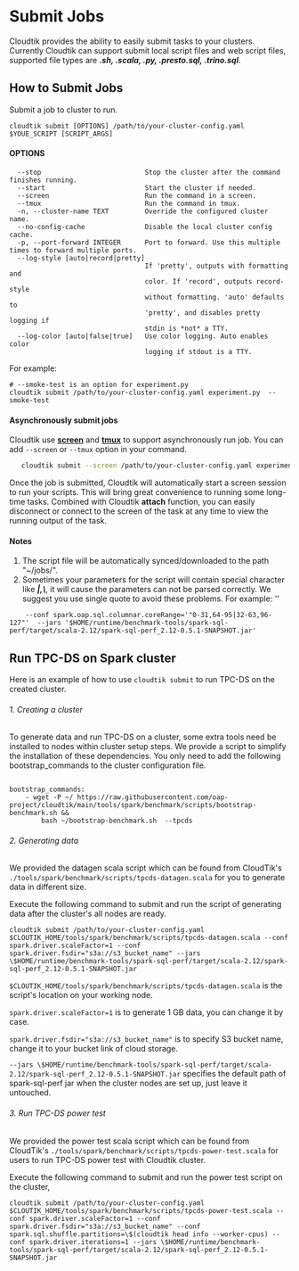 # Submit Jobs
Cloudtik provides the ability to easily submit tasks to your clusters. Currently Cloudtik can support submit local script files and web script files, supported file types are ***.sh, .scala, .py, .presto.sql, .trino.sql***.



## How to Submit Jobs

Submit a job to cluster to run.

```
cloudtik submit [OPTIONS] /path/to/your-cluster-config.yaml $YOUE_SCRIPT [SCRIPT_ARGS]
```
#### OPTIONS
```
  --stop                          Stop the cluster after the command finishes running.
  --start                         Start the cluster if needed.
  --screen                        Run the command in a screen.
  --tmux                          Run the command in tmux.
  -n, --cluster-name TEXT         Override the configured cluster name.
  --no-config-cache               Disable the local cluster config cache.
  -p, --port-forward INTEGER      Port to forward. Use this multiple times to forward multiple ports.
  --log-style [auto|record|pretty]
                                  If 'pretty', outputs with formatting and
                                  color. If 'record', outputs record-style
                                  without formatting. 'auto' defaults to
                                  'pretty', and disables pretty logging if
                                  stdin is *not* a TTY.
  --log-color [auto|false|true]   Use color logging. Auto enables color
                                  logging if stdout is a TTY.
```  



For example:

    # --smoke-test is an option for experiment.py
    cloudtik submit /path/to/your-cluster-config.yaml experiment.py  --smoke-test


#### Asynchronously submit jobs
    
Cloudtik use **[screen](https://www.gnu.org/software/screen/manual/screen.html)** and **[tmux](https://github.com/tmux/tmux/wiki/Getting-Started)** to support asynchronously run job. You can add `--screen` or `--tmux` option in your command.
```bash
   cloudtik submit --screen /path/to/your-cluster-config.yaml experiment.py  --smoke-test
```
Once the job is submitted, Cloudtik will automatically start a screen session to run your scripts.
This will bring great convenience to running some long-time tasks. Combined with Cloudtik **attach** function, you can easily disconnect or connect to the screen of the task at any time to view the running output of the task.



#### Notes 
1. The script file will be automatically synced/downloaded to the path "~/jobs/".
2. Sometimes your parameters for the script will contain special character like ***|,\\***, it will cause the parameters can not be parsed correctly.
 We suggest you use single quote to avoid these problems. For example:
   ''
```    
    --conf spark.oap.sql.columnar.coreRange='"0-31,64-95|32-63,96-127"'  --jars '$HOME/runtime/benchmark-tools/spark-sql-perf/target/scala-2.12/spark-sql-perf_2.12-0.5.1-SNAPSHOT.jar'
```  

## Run TPC-DS on Spark cluster

Here is an example of how to use `cloudtik submit` to run TPC-DS on the created cluster.

###### 1. Creating a cluster 

To generate data and run TPC-DS on a cluster, some extra tools need be installed to nodes within cluster setup steps. 
We provide a script to simplify the installation of these dependencies. You only need to add the following bootstrap_commands to the cluster configuration file.

```buildoutcfg

bootstrap_commands:
    - wget -P ~/ https://raw.githubusercontent.com/oap-project/cloudtik/main/tools/spark/benchmark/scripts/bootstrap-benchmark.sh &&
        bash ~/bootstrap-benchmark.sh  --tpcds
```


###### 2. Generating data

We provided the datagen scala script which can be found from CloudTik's `./tools/spark/benchmark/scripts/tpcds-datagen.scala` for you to generate data in different size.

Execute the following command to submit and run the script of generating data after the cluster's all nodes are ready.

```
cloudtik submit /path/to/your-cluster-config.yaml $CLOUTIK_HOME/tools/spark/benchmark/scripts/tpcds-datagen.scala --conf spark.driver.scaleFactor=1 --conf spark.driver.fsdir="s3a://s3_bucket_name" --jars \$HOME/runtime/benchmark-tools/spark-sql-perf/target/scala-2.12/spark-sql-perf_2.12-0.5.1-SNAPSHOT.jar
```

`$CLOUTIK_HOME/tools/spark/benchmark/scripts/tpcds-datagen.scala` is the script's location on your working node.

`spark.driver.scaleFactor=1` is to generate 1 GB data, you can change it by case. 

`spark.driver.fsdir="s3a://s3_bucket_name"` is to specify S3 bucket name, change it to your bucket link of cloud storage.

`--jars \$HOME/runtime/benchmark-tools/spark-sql-perf/target/scala-2.12/spark-sql-perf_2.12-0.5.1-SNAPSHOT.jar` specifies the default path of spark-sql-perf jar when the cluster nodes are set up, just leave it untouched.


###### 3. Run TPC-DS power test

We provided the power test scala script which can be found from CloudTik's `./tools/spark/benchmark/scripts/tpcds-power-test.scala` for users to run TPC-DS power test with Cloudtik cluster.

Execute the following command to submit and run the power test script on the cluster,

```buildoutcfg
cloudtik submit /path/to/your-cluster-config.yaml $CLOUTIK_HOME/tools/spark/benchmark/scripts/tpcds-power-test.scala --conf spark.driver.scaleFactor=1 --conf spark.driver.fsdir="s3a://s3_bucket_name" --conf spark.sql.shuffle.partitions=\$(cloudtik head info --worker-cpus) --conf spark.driver.iterations=1 --jars \$HOME/runtime/benchmark-tools/spark-sql-perf/target/scala-2.12/spark-sql-perf_2.12-0.5.1-SNAPSHOT.jar
```